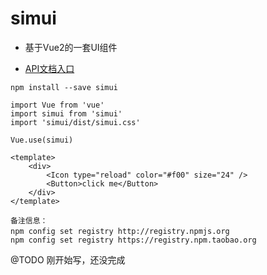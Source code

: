# simui

* 基于Vue2的一套UI组件

* [API文档入口](https://gyxing.github.io/simui/docs/index.html)

```base
npm install --save simui
```
```base
import Vue from 'vue'
import simui from 'simui'
import 'simui/dist/simui.css'

Vue.use(simui)
```

```base
<template>
    <div>
        <Icon type="reload" color="#f00" size="24" />
        <Button>click me</Button>
    </div>
</template>
```

```base
备注信息：
npm config set registry http://registry.npmjs.org　
npm config set registry https://registry.npm.taobao.org
```

@TODO 刚开始写，还没完成
